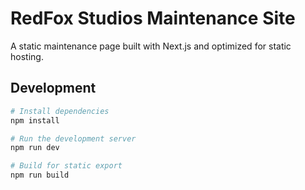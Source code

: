 # RedFox Studios Maintenance Site

A static maintenance page built with Next.js and optimized for static hosting.

## Development

```bash
# Install dependencies
npm install

# Run the development server
npm run dev

# Build for static export
npm run build
```

